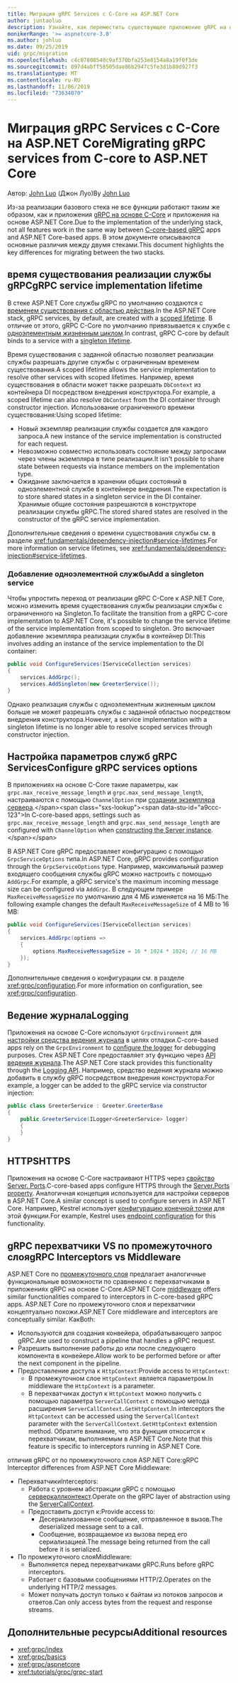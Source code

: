 ```yaml
---
title: Миграция gRPC Services с C-Core на ASP.NET Core
author: juntaoluo
description: Узнайте, как переместить существующее приложение gRPC на основе C-Core для выполнения на вершине стека ASP.NET Core.
monikerRange: '>= aspnetcore-3.0'
ms.author: johluo
ms.date: 09/25/2019
uid: grpc/migration
ms.openlocfilehash: c4c07808540c9af370bfa253e8154a8a19f0f3de
ms.sourcegitcommit: 897d4abff58505dae86b2947c5fe3d1b80d927f3
ms.translationtype: MT
ms.contentlocale: ru-RU
ms.lasthandoff: 11/06/2019
ms.locfileid: "73634070"
---
```

# <a name="migrating-grpc-services-from-c-core-to-aspnet-core"></a><span data-ttu-id="a9ccc-103">Миграция gRPC Services с C-Core на ASP.NET Core</span><span class="sxs-lookup"><span data-stu-id="a9ccc-103">Migrating gRPC services from C-core to ASP.NET Core</span></span>

<span data-ttu-id="a9ccc-104">Автор: [John Luo](https://github.com/juntaoluo) (Джон Луо)</span><span class="sxs-lookup"><span data-stu-id="a9ccc-104">By [John Luo](https://github.com/juntaoluo)</span></span>

<span data-ttu-id="a9ccc-105">Из-за реализации базового стека не все функции работают таким же образом, как и приложения [gRPC на основе C-Core](https://grpc.io/blog/grpc-stacks) и приложения на основе ASP.NET Core.</span><span class="sxs-lookup"><span data-stu-id="a9ccc-105">Due to the implementation of the underlying stack, not all features work in the same way between [C-core-based gRPC](https://grpc.io/blog/grpc-stacks) apps and ASP.NET Core-based apps.</span></span> <span data-ttu-id="a9ccc-106">В этом документе описываются основные различия между двумя стеками.</span><span class="sxs-lookup"><span data-stu-id="a9ccc-106">This document highlights the key differences for migrating between the two stacks.</span></span>

## <a name="grpc-service-implementation-lifetime"></a><span data-ttu-id="a9ccc-107">время существования реализации службы gRPC</span><span class="sxs-lookup"><span data-stu-id="a9ccc-107">gRPC service implementation lifetime</span></span>

<span data-ttu-id="a9ccc-108">В стеке ASP.NET Core службы gRPC по умолчанию создаются с [временем существования с областью действия](xref:fundamentals/dependency-injection#service-lifetimes).</span><span class="sxs-lookup"><span data-stu-id="a9ccc-108">In the ASP.NET Core stack, gRPC services, by default, are created with a [scoped lifetime](xref:fundamentals/dependency-injection#service-lifetimes).</span></span> <span data-ttu-id="a9ccc-109">В отличие от этого, gRPC C-Core по умолчанию привязывается к службе с [одноэлементным жизненным циклом](xref:fundamentals/dependency-injection#service-lifetimes).</span><span class="sxs-lookup"><span data-stu-id="a9ccc-109">In contrast, gRPC C-core by default binds to a service with a [singleton lifetime](xref:fundamentals/dependency-injection#service-lifetimes).</span></span>

<span data-ttu-id="a9ccc-110">Время существования с заданной областью позволяет реализации службы разрешать другие службы с ограниченным временем существования.</span><span class="sxs-lookup"><span data-stu-id="a9ccc-110">A scoped lifetime allows the service implementation to resolve other services with scoped lifetimes.</span></span> <span data-ttu-id="a9ccc-111">Например, время существования в области может также разрешать `DbContext` из контейнера DI посредством внедрения конструктора.</span><span class="sxs-lookup"><span data-stu-id="a9ccc-111">For example, a scoped lifetime can also resolve `DbContext` from the DI container through constructor injection.</span></span> <span data-ttu-id="a9ccc-112">Использование ограниченного времени существования:</span><span class="sxs-lookup"><span data-stu-id="a9ccc-112">Using scoped lifetime:</span></span>

* <span data-ttu-id="a9ccc-113">Новый экземпляр реализации службы создается для каждого запроса.</span><span class="sxs-lookup"><span data-stu-id="a9ccc-113">A new instance of the service implementation is constructed for each request.</span></span>
* <span data-ttu-id="a9ccc-114">Невозможно совместно использовать состояние между запросами через члены экземпляра в типе реализации.</span><span class="sxs-lookup"><span data-stu-id="a9ccc-114">It isn't possible to share state between requests via instance members on the implementation type.</span></span>
* <span data-ttu-id="a9ccc-115">Ожидание заключается в хранении общих состояний в одноэлементной службе в контейнере внедрения.</span><span class="sxs-lookup"><span data-stu-id="a9ccc-115">The expectation is to store shared states in a singleton service in the DI container.</span></span> <span data-ttu-id="a9ccc-116">Хранимые общие состояния разрешаются в конструкторе реализации службы gRPC.</span><span class="sxs-lookup"><span data-stu-id="a9ccc-116">The stored shared states are resolved in the constructor of the gRPC service implementation.</span></span>

<span data-ttu-id="a9ccc-117">Дополнительные сведения о времени существования службы см. в разделе <xref:fundamentals/dependency-injection#service-lifetimes>.</span><span class="sxs-lookup"><span data-stu-id="a9ccc-117">For more information on service lifetimes, see <xref:fundamentals/dependency-injection#service-lifetimes>.</span></span>

### <a name="add-a-singleton-service"></a><span data-ttu-id="a9ccc-118">Добавление одноэлементной службы</span><span class="sxs-lookup"><span data-stu-id="a9ccc-118">Add a singleton service</span></span>

<span data-ttu-id="a9ccc-119">Чтобы упростить переход от реализации gRPC C-Core к ASP.NET Core, можно изменить время существования службы реализации службы с ограниченного на Singleton.</span><span class="sxs-lookup"><span data-stu-id="a9ccc-119">To facilitate the transition from a gRPC C-core implementation to ASP.NET Core, it's possible to change the service lifetime of the service implementation from scoped to singleton.</span></span> <span data-ttu-id="a9ccc-120">Это включает добавление экземпляра реализации службы в контейнер DI:</span><span class="sxs-lookup"><span data-stu-id="a9ccc-120">This involves adding an instance of the service implementation to the DI container:</span></span>

```csharp
public void ConfigureServices(IServiceCollection services)
{
    services.AddGrpc();
    services.AddSingleton(new GreeterService());
}
```

<span data-ttu-id="a9ccc-121">Однако реализация службы с одноэлементным жизненным циклом больше не может разрешать службы с заданной областью посредством внедрения конструктора.</span><span class="sxs-lookup"><span data-stu-id="a9ccc-121">However, a service implementation with a singleton lifetime is no longer able to resolve scoped services through constructor injection.</span></span>

## <a name="configure-grpc-services-options"></a><span data-ttu-id="a9ccc-122">Настройка параметров служб gRPC Services</span><span class="sxs-lookup"><span data-stu-id="a9ccc-122">Configure gRPC services options</span></span>

<span data-ttu-id="a9ccc-123">В приложениях на основе C-Core такие параметры, как `grpc.max_receive_message_length` и `grpc.max_send_message_length`, настраиваются с помощью `ChannelOption` при [создании экземпляра сервера](https://grpc.io/grpc/csharp/api/Grpc.Core.Server.html#Grpc_Core_Server__ctor_System_Collections_Generic_IEnumerable_Grpc_Core_ChannelOption__).</span><span class="sxs-lookup"><span data-stu-id="a9ccc-123">In C-core-based apps, settings such as `grpc.max_receive_message_length` and `grpc.max_send_message_length` are configured with `ChannelOption` when [constructing the Server instance](https://grpc.io/grpc/csharp/api/Grpc.Core.Server.html#Grpc_Core_Server__ctor_System_Collections_Generic_IEnumerable_Grpc_Core_ChannelOption__).</span></span>

<span data-ttu-id="a9ccc-124">В ASP.NET Core gRPC предоставляет конфигурацию с помощью `GrpcServiceOptions` типа.</span><span class="sxs-lookup"><span data-stu-id="a9ccc-124">In ASP.NET Core, gRPC provides configuration through the `GrpcServiceOptions` type.</span></span> <span data-ttu-id="a9ccc-125">Например, максимальный размер входящего сообщения службы gRPC можно настроить с помощью `AddGrpc`.</span><span class="sxs-lookup"><span data-stu-id="a9ccc-125">For example, a gRPC service's the maximum incoming message size can be configured via `AddGrpc`.</span></span> <span data-ttu-id="a9ccc-126">В следующем примере `MaxReceiveMessageSize` по умолчанию для 4 МБ изменяется на 16 МБ:</span><span class="sxs-lookup"><span data-stu-id="a9ccc-126">The following example changes the default `MaxReceiveMessageSize` of 4 MB to 16 MB:</span></span>

```csharp
public void ConfigureServices(IServiceCollection services)
{
    services.AddGrpc(options =>
    {
        options.MaxReceiveMessageSize = 16 * 1024 * 1024; // 16 MB
    });
}
```

<span data-ttu-id="a9ccc-127">Дополнительные сведения о конфигурации см. в разделе <xref:grpc/configuration>.</span><span class="sxs-lookup"><span data-stu-id="a9ccc-127">For more information on configuration, see <xref:grpc/configuration>.</span></span>

## <a name="logging"></a><span data-ttu-id="a9ccc-128">Ведение журнала</span><span class="sxs-lookup"><span data-stu-id="a9ccc-128">Logging</span></span>

<span data-ttu-id="a9ccc-129">Приложения на основе C-Core используют `GrpcEnvironment` для [настройки средства ведения журнала](https://grpc.io/grpc/csharp/api/Grpc.Core.GrpcEnvironment.html?q=size#Grpc_Core_GrpcEnvironment_SetLogger_Grpc_Core_Logging_ILogger_) в целях отладки.</span><span class="sxs-lookup"><span data-stu-id="a9ccc-129">C-core-based apps rely on the `GrpcEnvironment` to [configure the logger](https://grpc.io/grpc/csharp/api/Grpc.Core.GrpcEnvironment.html?q=size#Grpc_Core_GrpcEnvironment_SetLogger_Grpc_Core_Logging_ILogger_) for debugging purposes.</span></span> <span data-ttu-id="a9ccc-130">Стек ASP.NET Core предоставляет эту функцию через [API ведения журнала](xref:fundamentals/logging/index).</span><span class="sxs-lookup"><span data-stu-id="a9ccc-130">The ASP.NET Core stack provides this functionality through the [Logging API](xref:fundamentals/logging/index).</span></span> <span data-ttu-id="a9ccc-131">Например, средство ведения журнала можно добавить в службу gRPC посредством внедрения конструктора:</span><span class="sxs-lookup"><span data-stu-id="a9ccc-131">For example, a logger can be added to the gRPC service via constructor injection:</span></span>

```csharp
public class GreeterService : Greeter.GreeterBase
{
    public GreeterService(ILogger<GreeterService> logger)
    {
    }
}
```

## <a name="https"></a><span data-ttu-id="a9ccc-132">HTTPS</span><span class="sxs-lookup"><span data-stu-id="a9ccc-132">HTTPS</span></span>

<span data-ttu-id="a9ccc-133">Приложения на основе C-Core настраивают HTTPS через [свойство Server. Ports](https://grpc.io/grpc/csharp/api/Grpc.Core.Server.html#Grpc_Core_Server_Ports).</span><span class="sxs-lookup"><span data-stu-id="a9ccc-133">C-core-based apps configure HTTPS through the [Server.Ports property](https://grpc.io/grpc/csharp/api/Grpc.Core.Server.html#Grpc_Core_Server_Ports).</span></span> <span data-ttu-id="a9ccc-134">Аналогичная концепция используется для настройки серверов в ASP.NET Core.</span><span class="sxs-lookup"><span data-stu-id="a9ccc-134">A similar concept is used to configure servers in ASP.NET Core.</span></span> <span data-ttu-id="a9ccc-135">Например, Kestrel использует [конфигурацию конечной точки](xref:fundamentals/servers/kestrel#endpoint-configuration) для этой функции.</span><span class="sxs-lookup"><span data-stu-id="a9ccc-135">For example, Kestrel uses [endpoint configuration](xref:fundamentals/servers/kestrel#endpoint-configuration) for this functionality.</span></span>

## <a name="grpc-interceptors-vs-middleware"></a><span data-ttu-id="a9ccc-136">gRPC перехватчики VS по промежуточного слоя</span><span class="sxs-lookup"><span data-stu-id="a9ccc-136">gRPC Interceptors vs Middleware</span></span>

<span data-ttu-id="a9ccc-137">ASP.NET Core по [промежуточного слоя](xref:fundamentals/middleware/index) предлагает аналогичные функциональные возможности по сравнению с перехватчиками в приложениях gRPC на основе C-Core.</span><span class="sxs-lookup"><span data-stu-id="a9ccc-137">ASP.NET Core [middleware](xref:fundamentals/middleware/index) offers similar functionalities compared to interceptors in C-core-based gRPC apps.</span></span> <span data-ttu-id="a9ccc-138">ASP.NET Core по промежуточного слоя и перехватчики концептуально похожи.</span><span class="sxs-lookup"><span data-stu-id="a9ccc-138">ASP.NET Core middleware and interceptors are conceptually similar.</span></span> <span data-ttu-id="a9ccc-139">Как</span><span class="sxs-lookup"><span data-stu-id="a9ccc-139">Both:</span></span>

* <span data-ttu-id="a9ccc-140">Используются для создания конвейера, обрабатывающего запрос gRPC.</span><span class="sxs-lookup"><span data-stu-id="a9ccc-140">Are used to construct a pipeline that handles a gRPC request.</span></span>
* <span data-ttu-id="a9ccc-141">Разрешить выполнение работы до или после следующего компонента в конвейере.</span><span class="sxs-lookup"><span data-stu-id="a9ccc-141">Allow work to be performed before or after the next component in the pipeline.</span></span>
* <span data-ttu-id="a9ccc-142">Предоставление доступа к `HttpContext`:</span><span class="sxs-lookup"><span data-stu-id="a9ccc-142">Provide access to `HttpContext`:</span></span>
  * <span data-ttu-id="a9ccc-143">В промежуточном слое `HttpContext` является параметром.</span><span class="sxs-lookup"><span data-stu-id="a9ccc-143">In middleware the `HttpContext` is a parameter.</span></span>
  * <span data-ttu-id="a9ccc-144">В перехватчиках доступ к `HttpContext` можно получить с помощью параметра `ServerCallContext` с помощью метода расширения `ServerCallContext.GetHttpContext`.</span><span class="sxs-lookup"><span data-stu-id="a9ccc-144">In interceptors the `HttpContext` can be accessed using the `ServerCallContext` parameter with the `ServerCallContext.GetHttpContext` extension method.</span></span> <span data-ttu-id="a9ccc-145">Обратите внимание, что эта функция относится к перехватчикам, выполняемым в ASP.NET Core.</span><span class="sxs-lookup"><span data-stu-id="a9ccc-145">Note that this feature is specific to interceptors running in ASP.NET Core.</span></span>

<span data-ttu-id="a9ccc-146">отличия gRPC от по промежуточного слоя ASP.NET Core:</span><span class="sxs-lookup"><span data-stu-id="a9ccc-146">gRPC Interceptor differences from ASP.NET Core Middleware:</span></span>

* <span data-ttu-id="a9ccc-147">Перехватчики</span><span class="sxs-lookup"><span data-stu-id="a9ccc-147">Interceptors:</span></span>
  * <span data-ttu-id="a9ccc-148">Работа с уровнем абстракции gRPC с помощью [серверкаллконтекст](https://grpc.io/grpc/csharp/api/Grpc.Core.ServerCallContext.html).</span><span class="sxs-lookup"><span data-stu-id="a9ccc-148">Operate on the gRPC layer of abstraction using the [ServerCallContext](https://grpc.io/grpc/csharp/api/Grpc.Core.ServerCallContext.html).</span></span>
  * <span data-ttu-id="a9ccc-149">Предоставить доступ к:</span><span class="sxs-lookup"><span data-stu-id="a9ccc-149">Provide access to:</span></span>
    * <span data-ttu-id="a9ccc-150">Десериализованное сообщение, отправленное в вызов.</span><span class="sxs-lookup"><span data-stu-id="a9ccc-150">The deserialized message sent to a call.</span></span>
    * <span data-ttu-id="a9ccc-151">Сообщение, возвращаемое из вызова перед его сериализацией.</span><span class="sxs-lookup"><span data-stu-id="a9ccc-151">The message being returned from the call before it is serialized.</span></span>
* <span data-ttu-id="a9ccc-152">По промежуточного слоя</span><span class="sxs-lookup"><span data-stu-id="a9ccc-152">Middleware:</span></span>
  * <span data-ttu-id="a9ccc-153">Выполняется перед перехватчиками gRPC.</span><span class="sxs-lookup"><span data-stu-id="a9ccc-153">Runs before gRPC interceptors.</span></span>
  * <span data-ttu-id="a9ccc-154">Работает с базовыми сообщениями HTTP/2.</span><span class="sxs-lookup"><span data-stu-id="a9ccc-154">Operates on the underlying HTTP/2 messages.</span></span>
  * <span data-ttu-id="a9ccc-155">Может получать доступ только к байтам из потоков запросов и ответов.</span><span class="sxs-lookup"><span data-stu-id="a9ccc-155">Can only access bytes from the request and response streams.</span></span>

## <a name="additional-resources"></a><span data-ttu-id="a9ccc-156">Дополнительные ресурсы</span><span class="sxs-lookup"><span data-stu-id="a9ccc-156">Additional resources</span></span>

* <xref:grpc/index>
* <xref:grpc/basics>
* <xref:grpc/aspnetcore>
* <xref:tutorials/grpc/grpc-start>
